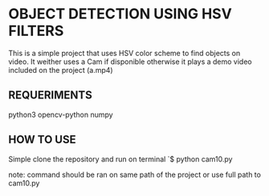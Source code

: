 # OBJECT DETECTION USING HSV FILTERS

This is a simple project that uses HSV color scheme to 
find objects on video. It weither uses a Cam if disponible
otherwise it plays a demo video included on the project (a.mp4)

## REQUERIMENTS

python3
opencv-python
numpy

## HOW TO USE

Simple clone the repository and run on terminal
`$ python cam10.py

note: command should be ran on same path of the project
	or use full path to cam10.py
